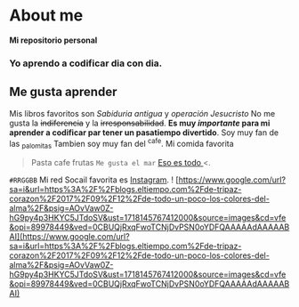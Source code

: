 # About me
**Mi repositorio personal**
### Yo aprendo a codificar dia con dia.
## Me gusta aprender
Mis libros favoritos son *Sabiduria antigua* y *operación Jesucristo*
No me gusta la ~~indiferencia~~ y la ~~irresponsabilidad~~.
**Es muy _importante_ para mi aprender a codificar par tener un pasatiempo divertido**.
Soy muy fan de las <sub>palomitas</sub>
Tambien soy muy fan del <sup>cafe</sup>.
Mi comida favorita
> Pasta
> cafe
> frutas
`Me gusta el mar`
[Eso es todo
](url)
<.

`#RRGGBB`
Mi red Socail favorita es [Instagram](https://www.instagram.com).
! [https://www.google.com/url?sa=i&url=https%3A%2F%2Fblogs.eltiempo.com%2Fde-tripaz-corazon%2F2017%2F09%2F12%2Fde-todo-un-poco-los-colores-del-alma%2F&psig=AOvVaw0Z-hG9py4p3HKYC5JTdoSV&ust=1718145767412000&source=images&cd=vfe&opi=89978449&ved=0CBUQjRxqFwoTCNjDvPSN0oYDFQAAAAAdAAAAABAI](https://www.google.com/url?sa=i&url=https%3A%2F%2Fblogs.eltiempo.com%2Fde-tripaz-corazon%2F2017%2F09%2F12%2Fde-todo-un-poco-los-colores-del-alma%2F&psig=AOvVaw0Z-hG9py4p3HKYC5JTdoSV&ust=1718145767412000&source=images&cd=vfe&opi=89978449&ved=0CBUQjRxqFwoTCNjDvPSN0oYDFQAAAAAdAAAAABAI)
